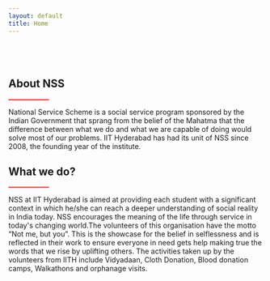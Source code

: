 ```yaml
---
layout: default
title: Home
---
```


<div id="home-desktop" class="home large" style="padding-top: -24px">
      <div class="text-vcenter">
        <h1 class="animated fadeIn mb-3" style="color: white;"></h1>
        <a href="#about" style="text-decoration: none;">
        <div class="arrow">
          <span></span>
          <span></span>
          <span></span>
        </div>
        </a>
      </div>
</div>

<div id="home-mobile" class="home small" style="padding-top: -24px">
      <div class="text-vcenter">
        <h1 class="animated fadeIn mb-3" style="color: white;"></h1>
        <a href="#about" style="text-decoration: none;">
        <div class="arrow">
          <span></span>
          <span></span>
          <span></span>
        </div>
        </a>
      </div>
</div>
 
<!-- /first section -->

<!--ABOUT NSS-->
<section class="container-fluid" id="about" style="padding-top: 15px;">
  <div class="row justify-content-center">
    <div class="col-xl-2 col-lg-1 col-md-1"></div>
      <div class="col-xl-8 col-lg-10 col-md-10 col-sm-12">
          <div class="text-center justify-content-center">
              <h2 class="about_heading display-5">About NSS</h2>
              <hr class="accent-2 mb-4 mt-0 mx-auto" style="width: 80px; background-color: #ff5e5e; height: 3px;">
              <p class="lead">
                National Service Scheme is a social service program sponsored by the Indian Government that sprang from the belief of the Mahatma that the difference between 
                what we do and what we are capable of doing would solve most of our problems. IIT Hyderabad has had its unit of NSS since 2008, the founding year of the institute.
              </p>
          </div>
      </div>
      <div class="col-xl-2 col-lg-1 col-md-1"></div>
  </div>

  <div class="row justify-content-center">
      <div class="col-xl-2 col-lg-1 col-md-1"></div>
      <div class="col-xl-8 col-lg-10 col-md-10 col-sm-12">
          <div class="text-center my-3">
              <h2 class="about_heading display-5">What we do?</h2>
              <hr class="accent-2 mb-4 mt-0 mx-auto" style="width: 80px; background-color: #ff5e5e; height: 3px;">
              <p class="lead">
                NSS at IIT Hyderabad is aimed at providing each student with a significant context in which he/she can reach a deeper understanding of social reality in India today. 
                NSS encourages the meaning of the life through service in today's changing world.The volunteers of this organisation have the motto “Not me, but you”. 
                This is the showcase for the belief in selflessness and is reflected in their work to ensure everyone in need gets help making true the words that we rise by uplifting others. 
                The activities taken up by the volunteers from IITH include Vidyadaan, Cloth Donation, Blood donation camps, Walkathons and orphanage visits.
              </p>
          </div>
      </div>
      <div class="col-xl-2 col-lg-1 col-md-1"></div>
  </div>
</section>

